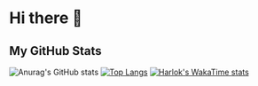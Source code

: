 # Hi there 👋

<!--
**1arslan/1arslan** is a ✨ _special_ ✨ repository because its `README.md` (this file) appears on your GitHub profile.

Here are some ideas to get you started:

- 🔭 I’m currently working on ...
- 🌱 I’m currently learning ...
- 👯 I’m looking to collaborate on ...
- 🤔 I’m looking for help with ...
- 💬 Ask me about ...
- 📫 How to reach me: ...
- 😄 Pronouns: ...
- ⚡ Fun fact: ...
-->


## My GitHub Stats
![Anurag's GitHub stats](https://github-readme-stats.vercel.app/api?username=1arslan&show_icons=true&theme=radical)
[![Top Langs](https://github-readme-stats.vercel.app/api/top-langs/?username=1arslan&layout=donut&theme=radical)](https://github.com/anuraghazra/github-readme-stats)
[![Harlok's WakaTime stats](https://github-readme-stats.vercel.app/api/wakatime?username=ffflabs&theme=radical)](https://github.com/anuraghazra/github-readme-stats)
